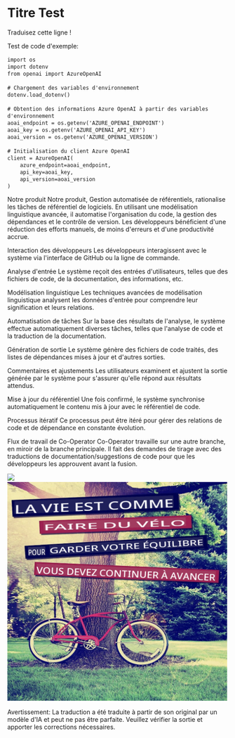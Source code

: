 # Titre Test

Traduisez cette ligne !

Test de code d'exemple:

```
import os
import dotenv
from openai import AzureOpenAI

# Chargement des variables d'environnement
dotenv.load_dotenv()

# Obtention des informations Azure OpenAI à partir des variables d'environnement
aoai_endpoint = os.getenv('AZURE_OPENAI_ENDPOINT')
aoai_key = os.getenv('AZURE_OPENAI_API_KEY')
aoai_version = os.getenv('AZURE_OPENAI_VERSION')

# Initialisation du client Azure OpenAI
client = AzureOpenAI(
    azure_endpoint=aoai_endpoint,
    api_key=aoai_key,
    api_version=aoai_version
)
```

Notre produit
Notre produit, Gestion automatisée de référentiels, rationalise les tâches de référentiel de logiciels. En utilisant une modélisation linguistique avancée, il automatise l'organisation du code, la gestion des dépendances et le contrôle de version. Les développeurs bénéficient d'une réduction des efforts manuels, de moins d'erreurs et d'une productivité accrue.

Interaction des développeurs
Les développeurs interagissent avec le système via l'interface de GitHub ou la ligne de commande.

Analyse d'entrée
Le système reçoit des entrées d'utilisateurs, telles que des fichiers de code, de la documentation, des informations, etc.

Modélisation linguistique
Les techniques avancées de modélisation linguistique analysent les données d'entrée pour comprendre leur signification et leurs relations.

Automatisation de tâches
Sur la base des résultats de l'analyse, le système effectue automatiquement diverses tâches, telles que l'analyse de code et la traduction de la documentation.

Génération de sortie
Le système génère des fichiers de code traités, des listes de dépendances mises à jour et d'autres sorties.

Commentaires et ajustements
Les utilisateurs examinent et ajustent la sortie générée par le système pour s'assurer qu'elle répond aux résultats attendus.

Mise à jour du référentiel
Une fois confirmé, le système synchronise automatiquement le contenu mis à jour avec le référentiel de code.

Processus itératif
Ce processus peut être itéré pour gérer des relations de code et de dépendance en constante évolution.

Flux de travail de Co-Operator
Co-Operator travaille sur une autre branche, en miroir de la branche principale. Il fait des demandes de tirage avec des traductions de documentation/suggestions de code pour que les développeurs les approuvent avant la fusion.






![](https://upload.wikimedia.org/wikipedia/commons/thumb/7/77/Google_Images_2015_logo.svg/1200px-Google_Images_2015_logo.svg.png)
![](./translated_images/bicycle.bd903e5d4d1ae4db0679cf423771fdd2e129c48627fd83ff05594a4897f85947.fr.png)


Avertissement: La traduction a été traduite à partir de son original par un modèle d'IA et peut ne pas être parfaite. Veuillez vérifier la sortie et apporter les corrections nécessaires.